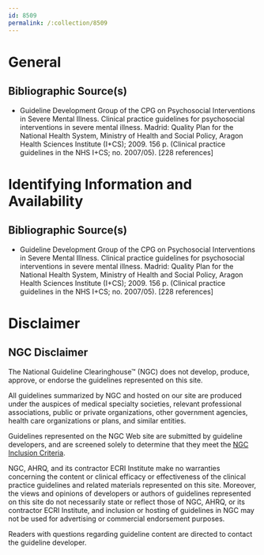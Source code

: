 ```yaml
---
id: 8509
permalink: /:collection/8509
---
```


# General

## Bibliographic Source(s)

- Guideline Development Group of the CPG on Psychosocial Interventions in Severe Mental Illness. Clinical practice guidelines for psychosocial interventions in severe mental illness. Madrid: Quality Plan for the National Health System, Ministry of Health and Social Policy, Aragon Health Sciences Institute (I+CS); 2009. 156 p. (Clinical practice guidelines in the NHS I+CS; no. 2007/05). [228 references]

# Identifying Information and Availability

## Bibliographic Source(s)

- Guideline Development Group of the CPG on Psychosocial Interventions in Severe Mental Illness. Clinical practice guidelines for psychosocial interventions in severe mental illness. Madrid: Quality Plan for the National Health System, Ministry of Health and Social Policy, Aragon Health Sciences Institute (I+CS); 2009. 156 p. (Clinical practice guidelines in the NHS I+CS; no. 2007/05). [228 references]

# Disclaimer

## NGC Disclaimer

The National Guideline Clearinghouse™ (NGC) does not develop, produce, approve, or endorse the guidelines represented on this site.

All guidelines summarized by NGC and hosted on our site are produced under the auspices of medical specialty societies, relevant professional associations, public or private organizations, other government agencies, health care organizations or plans, and similar entities.

Guidelines represented on the NGC Web site are submitted by guideline developers, and are screened solely to determine that they meet the [NGC Inclusion Criteria](/help-and-about/summaries/inclusion-criteria).

NGC, AHRQ, and its contractor ECRI Institute make no warranties concerning the content or clinical efficacy or effectiveness of the clinical practice guidelines and related materials represented on this site. Moreover, the views and opinions of developers or authors of guidelines represented on this site do not necessarily state or reflect those of NGC, AHRQ, or its contractor ECRI Institute, and inclusion or hosting of guidelines in NGC may not be used for advertising or commercial endorsement purposes.

Readers with questions regarding guideline content are directed to contact the guideline developer.

